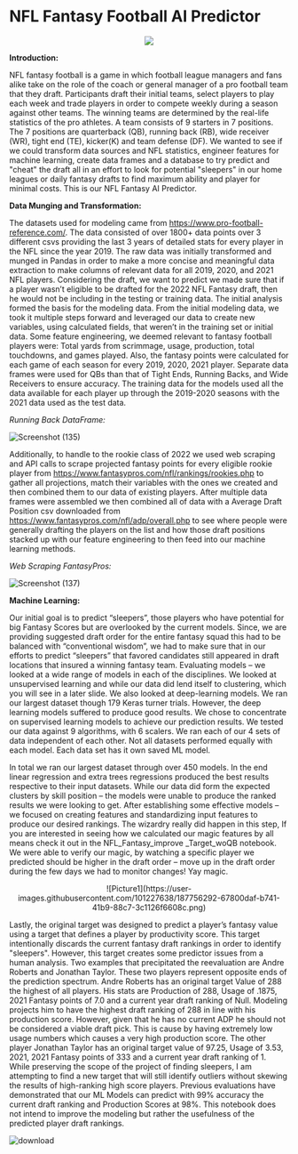 # NFL Fantasy Football AI Predictor 
<p align="center">
<img src="https://user-images.githubusercontent.com/101227638/185289346-6e73682b-7a15-480b-9392-615084cf7361.png" />
</p>

**Introduction:** 

NFL fantasy football is a game in which football league managers and fans alike take on the role of the coach or general manager of a pro football team that they draft. Participants draft their initial teams, select players to play each week and trade players in order to compete weekly during a season against other teams. The winning teams are determined by the real-life statistics of the pro athletes. A team consists of 9 starters in 7 positions. The 7 positions are quarterback (QB), running back (RB), wide receiver (WR), tight end (TE), kicker(K) and team defense (DF). We wanted to see if we could transform data sources and NFL statistics, engineer features for machine learning, create data frames and a database to try predict and "cheat" the draft all in an effort to look for potential "sleepers" in our home leagues or daily fantasy drafts to find maximum ability and player for minimal costs. This is our NFL Fantasy AI Predictor. 

**Data Munging and Transformation:**

The datasets used for modeling came from https://www.pro-football-reference.com/. The data consisted of over 1800+ data points over 3 different csvs providing the last 3 years of detailed stats for every player in the NFL since the year 2019. The raw data was initially transformed and munged in Pandas in order to make a more concise and meaningful data extraction to make columns of relevant data for all 2019, 2020, and 2021 NFL players. Considering the draft, we want to predict we made sure that if a player wasn’t eligible to be drafted for the 2022 NFL Fantasy draft, then he would not be including in the testing or training data. The initial analysis formed the basis for the modeling data. From the initial modeling data, we took it multiple steps forward and leveraged our data to create new variables, using calculated fields, that weren’t in the training set or initial data. Some feature engineering, we deemed relevant to fantasy football players were: Total yards from scrimmage, usage, production, total touchdowns, and games played. Also, the fantasy points were calculated for each game of each season for every 2019, 2020, 2021 player. Separate data frames were used for QBs than that of Tight Ends, Running Backs, and Wide Receivers to ensure accuracy. The training data for the models used all the data available for each player up through the 2019-2020 seasons with the 2021 data used as the test data. 

*Running Back DataFrame:*

![Screenshot (135)](https://user-images.githubusercontent.com/101227638/187561481-16959d9b-c094-4549-8691-fe486a647fb5.png)

Additionally, to handle to the rookie class of 2022 we used web scraping and API calls to scrape projected fantasy points for every eligible rookie player from https://www.fantasypros.com/nfl/rankings/rookies.php to gather all projections, match their variables with the ones we created and then combined them to our data of existing players. After multiple data frames were assembled we then combined all of data with a Average Draft Position csv downloaded from https://www.fantasypros.com/nfl/adp/overall.php to see where people were generally drafting the players on the list and how those draft positions stacked up with our feature engineering to then feed into our machine learning methods. 

*Web Scraping FantasyPros:*

![Screenshot (137)](https://user-images.githubusercontent.com/101227638/187561673-9ecd4f0b-03f6-4332-8180-58eca0b144e3.png)


**Machine Learning:** 

Our initial goal is to predict “sleepers”, those players who have potential for big Fantasy Scores but are overlooked by the current models. Since, we are providing suggested draft order for the entire fantasy squad this had to be balanced with “conventional wisdom”, we had to make sure that in our efforts to predict “sleepers” that favored candidates still appeared in draft locations that insured a winning fantasy team. Evaluating models – we looked at a wide range of models in each of the disciplines. We looked at unsupervised learning and while our data did lend itself to clustering, which you will see in a later slide.  We also looked at deep-learning models. We ran our largest dataset though 179 Keras turner trials.  However, the deep learning models suffered to produce good results. We chose to concentrate on supervised learning models to achieve our prediction results. We tested our data against 9 algorithms, with 6 scalers.  We ran each of our 4 sets of data independent of each other. Not all datasets performed equally with each model. Each data set has it own saved ML model. 

In total we ran our largest dataset through over 450 models. In the end linear regression and extra trees regressions produced the best results respective to their input datasets. While our data did form the expected clusters by skill position – the models were unable to produce the ranked results we were looking to get. After establishing some effective models – we focused on creating features and standardizing input features to produce our desired rankings. The wizardry really did happen in this step, If you are interested in seeing how we calculated our magic features by all means check it out in the NFL_Fantasy_improve _Target_woQB notebook.  We were able to verify our magic, by watching a specific player we predicted should be higher in the draft order – move up in the draft order during the few days we had to monitor changes! Yay magic.

<p align="center">
  ![Picture1](https://user-images.githubusercontent.com/101227638/187756292-67800daf-b741-41b9-88c7-3c1126f6608c.png)
</p>

Lastly, the original target was designed to predict a player’s fantasy value using a target that defines a player by productivity score. This target intentionally discards the current fantasy draft rankings in order to identify "sleepers". However, this target creates some predictor issues from a human analysis. Two examples that precipitated the reevaluation are Andre Roberts and Jonathan Taylor. These two players represent opposite ends of the prediction spectrum. Andre Roberts has an original target Value of 288 the highest of all players. His stats are Production of 288, Usage of .1875, 2021 Fantasy points of 7.0 and a current year draft ranking of Null. Modeling projects him to have the highest draft ranking of 288 in line with his production score. However, given that he has no current ADP he should not be considered a viable draft pick. This is cause by having extremely low usage numbers which causes a very high production score. The other player Jonathan Taylor has an original target value of 97.25, Usage of 3.53, 2021, 2021 Fantasy points of 333 and a current year draft ranking of 1. While preserving the scope of the project of finding sleepers, I am attempting to find a new target that will still identify outliers without skewing the results of high-ranking high score players. Previous evaluations have demonstrated that our ML Models can predict with 99% accuracy the current draft ranking and Production Scores at 98%. This notebook does not intend to improve the modeling but rather the usefulness of the predicted player draft rankings.

![download](https://user-images.githubusercontent.com/101227638/187556446-b91cd149-38c8-4af3-ba9a-276b1897939a.png)
